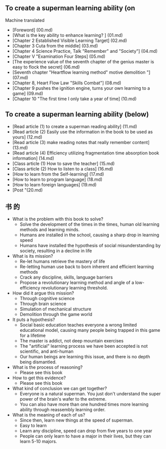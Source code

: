 ## To create a superman learning ability (on

Machine translated

- [Foreword] (00.md)
- [What is the key ability to enhance learning? ] (01.md)
- [Chapter 2 Established Visible Learning Target] (02.md)
- [Chapter 3 Cuta from the middle] (03.md)
- [Chapter 4 Science Practice, Talk "Remember" and "Society"] (04.md)
- [Chapter V "Examination Four Steps] (05.md)
- [The experience value of the seventh chapter of the genius master is easy to flock the secret] (06.md)
- [Seventh chapter "Heartflow learning method" motive demolition "] (07.md)
- [Chapter 8, Heart Flow Law "Skills Combat"] (08.md)
- [Chapter 9 pushes the ignition engine, turns your own learning to a game] (09.md)
- [Chapter 10 "The first time I only take a year of time] (10.md)

## To create a superman learning ability (below)

- [Read article (1) to create a superman reading ability] (11.md)
- [Read article (2) Easily use the information in the book to be used as yours] (12.md)
- [Read article (3) make reading notes that really remember content] (13.md)
- [Read article (4) Efficiency utilizing fragmentation time absorption book information] (14.md)
- [Class article (1) How to save the teacher] (15.md)
- [Class article (2) How to listen to a class] (16.md)
- [How to learn from the Self-learning] (17.md)
- [How to learn to program language] (18.md)
- [How to learn foreign languages] (19.md)
- [Post "(20.md)

## 书 的

- What is the problem with this book to solve?
  - Solve the development of the times in the times, human old learning methods and learning minds.
  - Humans are installed in the school, causing a sharp drop in learning speed
  - Humans have installed the hypothesis of social misunderstanding by society, resulting in a decline in life
- What is its mission?
  - Re-let humans retrieve the mastery of life
  - Re-letting human use back to born inherent and efficient learning methods
  - Crack any discipline, skills, language barriers
  - Propose a revolutionary learning method and angle of a low-efficiency revolutionary learning threshold.
- How did it argue this mission?
  - Through cognitive science
  - Through brain science
  - Simulation of mechanical structure
  - Demolition through the game world
- It puts a hypothesis?
  - Social basic education teaches everyone a wrong limited educational model, causing many people being trapped in this game for a lifetime
  - The master is addict, not deep mountain exercises
  - The "artificial" learning process we have been accepted is not scientific, and anti-human
  - Our human beings are learning this issue, and there is no depth being dismantled.
- What is the process of reasoning?
  - Please see this book
- How to get this evidence?
  - Please see this book
- What kind of conclusion we can get together?
  - Everyone is a natural superman. You just don't understand the super power of the brain's wafer to the extreme.
  - You can also have more than one hundred times more learning ability through reassembly learning order.
- What is the meaning of each of us?
  - Since then, learn new things at the speed of superman.
  - Easy to learn
  - Learn any discipline, speed can drop from five years to one year
  - People can only learn to have a major in their lives, but they can learn 5-10 majors.
